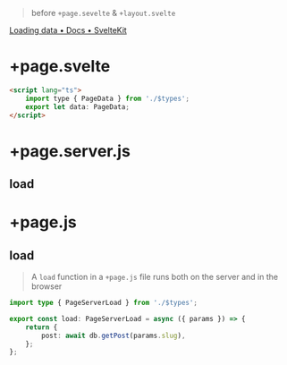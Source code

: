 > before `+page.sevelte` & `+layout.svelte`

[Loading data • Docs • SvelteKit](https://kit.svelte.dev/docs/load)

# +page.svelte
```html
<script lang="ts"> 
	import type { PageData } from './$types';
	export let data: PageData;
</script>
```

# +page.server.js
## load


# +page.js
## load
>  A `load` function in a `+page.js` file runs both on the server and in the browser

```ts
import type { PageServerLoad } from './$types';

export const load: PageServerLoad = async ({ params }) => {
	return {
		post: await db.getPost(params.slug),
	};
};
```

